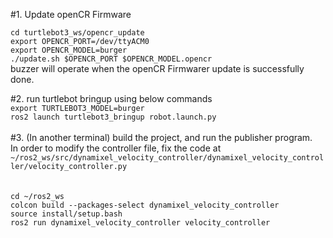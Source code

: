 #1. Update openCR Firmware
   
   `cd turtlebot3_ws/opencr_update`<br/>
   `export OPENCR_PORT=/dev/ttyACM0`<br/>
   `export OPENCR_MODEL=burger`<br/>
   `./update.sh $OPENCR_PORT $OPENCR_MODEL.opencr`<br/>
   buzzer will operate when the openCR Firmwarer update is successfully done.  
   
#2. run turtlebot bringup using below commands  
   `export TURTLEBOT3_MODEL=burger`<br/>
   `ros2 launch turtlebot3_bringup robot.launch.py`<br/><br/>
#3. (In another terminal) build the project, and run the publisher program.<br/>
  In order to modify the controller file, fix the code at `~/ros2_ws/src/dynamixel_velocity_controller/dynamixel_velocity_controller/velocity_controller.py`<br/><br/><br/>
  `cd ~/ros2_ws`  <br/>
  `colcon build --packages-select dynamixel_velocity_controller`  <br/>
  `source install/setup.bash`  <br/>
  `ros2 run dynamixel_velocity_controller velocity_controller`<br/>
